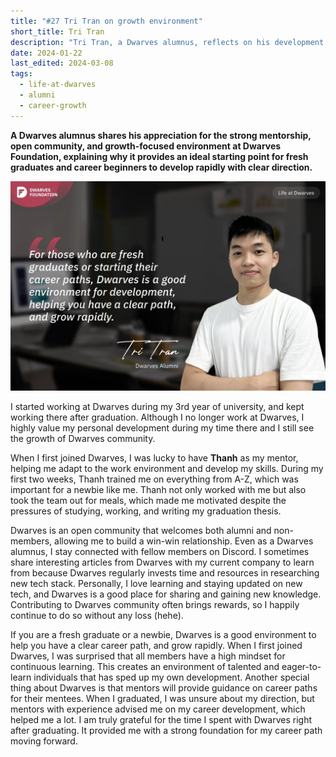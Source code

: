 ```yaml
---
title: "#27 Tri Tran on growth environment"
short_title: Tri Tran
description: "Tri Tran, a Dwarves alumnus, reflects on his development at Dwarves Foundation and why it's an ideal environment for fresh graduates to grow rapidly with clear career paths"
date: 2024-01-22
last_edited: 2024-03-08
tags:
  - life-at-dwarves
  - alumni
  - career-growth
---
```


**A Dwarves alumnus shares his appreciation for the strong mentorship, open community, and growth-focused environment at Dwarves Foundation, explaining why it provides an ideal starting point for fresh graduates and career beginners to develop rapidly with clear direction.**

![Tri Tran - Dwarves Alumnus](assets/notion-image-1744012248981-fqmp0.webp)

I started working at Dwarves during my 3rd year of university, and kept working there after graduation. Although I no longer work at Dwarves, I highly value my personal development during my time there and I still see the growth of Dwarves community.

When I first joined Dwarves, I was lucky to have **Thanh** as my mentor, helping me adapt to the work environment and develop my skills. During my first two weeks, Thanh trained me on everything from A-Z, which was important for a newbie like me. Thanh not only worked with me but also took the team out for meals, which made me motivated despite the pressures of studying, working, and writing my graduation thesis.

Dwarves is an open community that welcomes both alumni and non-members, allowing me to build a win-win relationship. Even as a Dwarves alumnus, I stay connected with fellow members on Discord. I sometimes share interesting articles from Dwarves with my current company to learn from because Dwarves regularly invests time and resources in researching new tech stack. Personally, I love learning and staying updated on new tech, and Dwarves is a good place for sharing and gaining new knowledge. Contributing to Dwarves community often brings rewards, so I happily continue to do so without any loss (hehe).

If you are a fresh graduate or a newbie, Dwarves is a good environment to help you have a clear career path, and grow rapidly. When I first joined Dwarves, I was surprised that all members have a high mindset for continuous learning. This creates an environment of talented and eager-to-learn individuals that has sped up my own development. Another special thing about Dwarves is that mentors will provide guidance on career paths for their mentees. When I graduated, I was unsure about my direction, but mentors with experience advised me on my career development, which helped me a lot. I am truly grateful for the time I spent with Dwarves right after graduating. It provided me with a strong foundation for my career path moving forward.

